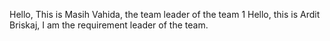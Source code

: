 Hello, This is Masih Vahida, the team leader of the team 1
Hello, this is Ardit Briskaj, I am the requirement leader of the team.